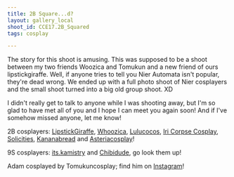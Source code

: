 ```yaml
---
title: 2B Square...d?
layout: gallery_local
shoot_id: CCE17.2B_Squared
tags: cosplay

---
```


The story for this shoot is amusing. This was supposed to be a shoot between my two friends Woozica and Tomukun and a new friend of ours lipstickgiraffe. Well, if anyone tries to tell you Nier Automata isn't popular, they're dead wrong. We ended up with a full photo shoot of Nier cosplayers and the small shoot turned into a big old group shoot. XD

I didn't really get to talk to anyone while I was shooting away, but I'm so glad to have met all of you and I hope I can meet you again soon! And if I've somehow missed anyone, let me know!

2B cosplayers: [LipstickGiraffe](https://www.instagram.com/lipstickgiraffe/), [Whoozica](https://www.instagram.com/whoozica/), [Lulucocos](https://www.instagram.com/lulucocos/), [Iri Corpse Cosplay](https://www.facebook.com/IriCorpseCosplay/), [Solicities](https://www.instagram.com/solicities/), [Kananabread](https://www.instagram.com/kananabread/) and [Asteriacosplay](https://www.instagram.com/asteriacosplay/)! 

9S cosplayers: [its.kamistry](https://www.instagram.com/its.kamistry/) and [Chibidude](https://www.instagram.com/chibidudecosplay/), go look them up!

Adam cosplayed by Tomukuncosplay; find him on [Instagram](https://www.instagram.com/tomukuncosplay/)!

